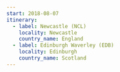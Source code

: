 ```yaml
---
start: 2018-08-07
itinerary:
  - label: Newcastle (NCL)
    locality: Newcastle
    country_name: England
  - label: Edinburgh Waverley (EDB)
    locality: Edinburgh
    country_name: Scotland
---
```

